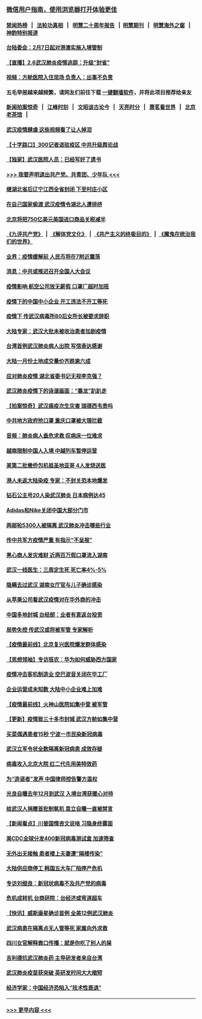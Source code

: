 ### [微信用户指南，使用浏览器打开体验更佳](https://github.com/gfw-breaker/banned-news1/blob/master/indexes/wechat-guide.md?t=0)
#### [禁闻热榜](热点新闻.md?t=0)  &nbsp;&nbsp;|&nbsp;&nbsp; [法轮功真相](https://github.com/gfw-breaker/truth/blob/master/README.md?t=0) &nbsp;&nbsp;|&nbsp;&nbsp; [明慧二十周年报告](https://github.com/gfw-breaker/mh-reports/blob/master/README.md?t=0) &nbsp;&nbsp;|&nbsp;&nbsp;[明慧期刊](https://github.com/gfw-breaker/mh-qikan) &nbsp;&nbsp;|&nbsp;&nbsp; [明慧海外之窗](https://github.com/gfw-breaker/mh-news/blob/master/README.md?t=0) &nbsp;&nbsp;|&nbsp;&nbsp; [神韵特别报道](https://github.com/gfw-breaker/mh-news/blob/master/shenyun.md?t=0)
#### [台陆委会：2月7日起对港澳实施入境管制](../pages/nsc413/n11848681.md?t=02062233) 
#### [【直播】2.6武汉肺炎疫情追踪：升级“封省”](../pages/nsc413/n11848948.md?t=02062233) 
#### [视频：方舱医院入住现场 负责人：出事不负责](../pages/nsc413/n11845312.md?t=02062233) 
#### 五毛举报越来越频繁，请网友们前往下载 [一键翻墙软件](https://github.com/gfw-breaker/ssr-accounts)，并将此项目推荐给亲友
#### [新闻拍案惊奇](https://github.com/gfw-breaker/banned-news1/blob/master/pages/link4.md) &nbsp;&nbsp;|&nbsp;&nbsp; [江峰时刻](https://github.com/gfw-breaker/banned-news1/blob/master/pages/link4.md) &nbsp;&nbsp;|&nbsp;&nbsp; [文昭谈古论今](https://github.com/gfw-breaker/banned-news1/blob/master/pages/link4.md) &nbsp;&nbsp;|&nbsp;&nbsp; [天亮时分](https://github.com/gfw-breaker/banned-news1/blob/master/pages/link4.md) &nbsp;&nbsp;|&nbsp;&nbsp; [萧茗看世界](https://github.com/gfw-breaker/banned-news1/blob/master/pages/link4.md) &nbsp;&nbsp;|&nbsp;&nbsp; [北京老茶馆](https://github.com/gfw-breaker/banned-news1/blob/master/pages/link4.md) &nbsp;&nbsp;|&nbsp;&nbsp; 
#### [武汉疫情肆虐 这些视频看了让人掉泪](../pages/nsc413/n11848904.md?t=02062233) 
#### [【十字路口】300记者进驻疫区 中共升级舆论战](../pages/nsc413/n11847578.md?t=02062233) 
#### [【独家】武汉医院人员：已经写好了遗书](../pages/nsc413/n11848942.md?t=02062233) 
#### [>>> 我要声明退出共产党、共青团、少年队 <<<](https://github.com/begood0513/goodnews/blob/master/quit/letter.md) 
#### [继湖北省后辽宁江西全省封闭 下至村庄小区](../pages/nsc413/n11848814.md?t=02062233) 
#### [在自己国家偷渡 武汉疫情令湖北人遭排挤](../pages/nsc413/n11848737.md?t=02062233) 
#### [北京将把750亿美元美国进口商品关税减半](../pages/nsc413/n11848896.md?t=02062233) 
#### [《九评共产党》](https://github.com/begood0513/9ping.md/blob/master/README.md) &nbsp;|&nbsp; [《解体党文化》](../../../../jtdwh.md/blob/master/README.md)  &nbsp;|&nbsp; [《共产主义的终极目的》](../../../../gczydzjmd.md/blob/master/README.md) &nbsp;|&nbsp; [《魔鬼在统治我们的世界》](../../../../mgztzwmdsj.md/blob/master/README.md) 
#### [业界：疫情缓解前 人民币将在7附近震荡](../pages/nsc413/n11848445.md?t=02062233) 
#### [消息：中共或推迟召开全国人大会议](../pages/nsc413/n11848698.md?t=02062233) 
#### [疫情影响 航空公司放无薪假 口罩厂超时加班](../pages/nsc413/n11848173.md?t=02062233) 
#### [疫情下的中国中小企业 开工违法不开工等死](../pages/nsc413/n11848520.md?t=02062233) 
#### [疫情下 传武汉病毒所80后女所长被要求辞职](../pages/nsc413/n11842494.md?t=02062233) 
#### [大陆专家：武汉大批未被收治患者加剧疫情](../pages/nsc413/n11848163.md?t=02062233) 
#### [台湾首例武汉肺炎病人出院 写信表达感谢](../pages/nsc413/n11848408.md?t=02062233) 
#### [大陆一月份土地成交量价齐跌逾六成](../pages/nsc413/n11847770.md?t=02062233) 
#### [应对肺炎疫情 湖北省委书记无视李克强？](../pages/nsc413/n11848018.md?t=02062233) 
#### [武汉肺炎疫情下的诙谐画面：“暴龙”趴趴走](../pages/nsc413/n11848057.md?t=02062233) 
#### [【拍案惊奇】武汉瘟疫次生灾害 瑞德西韦贵吗](../pages/nsc413/n11847587.md?t=02062233) 
#### [中共地方政府抢口罩 重庆口罩被大理拦截](../pages/nsc413/n11848150.md?t=02062233) 
#### [音频：肺炎病人垂危求救 叹病床一位难求](../pages/nsc413/n11847883.md?t=02062233) 
#### [越南限制中国人入境 中越列车暂停运营](../pages/nsc413/n11847844.md?t=02062233) 
#### [美第二批撤侨包机抵圣地亚哥 4人发烧送医](../pages/nsc413/n11847923.md?t=02062233) 
#### [港人未返大陆染疫 专家：不封关恐本地爆发](../pages/nsc413/n11848021.md?t=02062233) 
#### [钻石公主号20人染武汉肺炎 日本病例达45](../pages/nsc413/n11847823.md?t=02062233) 
#### [Adidas和Nike关闭中国大部分门市](../pages/nsc413/n11847720.md?t=02062233) 
#### [两邮轮5300人被隔离 武汉肺炎冲击哪些行业](../pages/nsc413/n11847456.md?t=02062233) 
#### [传中共军方疫情严重 有指示“不呈报”](../pages/nsc413/n11847828.md?t=02062233) 
#### [黑心商人发灾难财 近两百万假口罩流入湖南](../pages/nsc413/n11847794.md?t=02062233) 
#### [武汉一线医生：三周定生死 死亡率4%-5%](../pages/nsc413/n11847780.md?t=02062233) 
#### [隐瞒去过武汉 湖南女厅官与儿子确诊感染](../pages/nsc413/n11847669.md?t=02062233) 
#### [从苹果公司看武汉疫情对在华外商的冲击](../pages/nsc413/n11847586.md?t=02062233) 
#### [中国多地封城 台经部：业者有意返台投资](../pages/nsc413/n11847732.md?t=02062233) 
#### [局势失控 传武汉或将被军管 专家解析](../pages/nsc413/n11847458.md?t=02062233) 
#### [【疫情最前线】北京复兴医院爆发群体感染](../pages/nsc413/n11847626.md?t=02062233) 
#### [【思想领袖】专访班农：华为如何威胁西方国家](../pages/nsc413/n11847306.md?t=02062233) 
#### [疫情冲击客机制造业 空巴波音关闭在华工厂](../pages/nsc413/n11847550.md?t=02062233) 
#### [企业运营成未知数 大陆中小企业难上加难](../pages/nsc413/n11847477.md?t=02062233) 
#### [【疫情最前线】火神山医院如集中营 被军管](../pages/nsc413/n11847524.md?t=02062233) 
#### [【更新】疫情致三十多市封城 武汉方舱如集中营](../pages/nsc413/n11801312.md?t=02062233) 
#### [买菜偶遇患者15秒 宁波一市民染新冠病毒](../pages/nsc413/n11847294.md?t=02062233) 
#### [武汉立军令状全数隔离新冠病患 成效存疑](../pages/nsc413/n11847328.md?t=02062233) 
#### [病毒攻入北京大院 红二代先用美特效药](../pages/nsc413/n11847427.md?t=02062233) 
#### [为“造谣者”发声 中国律师控告警方滥权](../pages/nsc413/n11847326.md?t=02062233) 
#### [光良自曝去年12月到武汉 入境台湾获暖心对待](../pages/nsc413/n11847243.md?t=02062233) 
#### [给武汉人捐赠首批制氧机 袁立自曝一直被禁言](../pages/nsc413/n11846974.md?t=02062233) 
#### [【新闻看点】川普国情咨文说啥 习隐身终露面](../pages/nsc413/n11847016.md?t=02062233) 
#### [美CDC全球分发400新冠病毒测试盒 加速筛查](../pages/nsc413/n11847260.md?t=02062233) 
#### [无外出无接触 患者楼上夫妻遭“隔楼传染”](../pages/nsc413/n11847233.md?t=02062233) 
#### [大陆供应商停工 韩国五大车厂陷停产危机](../pages/nsc413/n11847062.md?t=02062233) 
#### [专访刘细良：新冠状病毒不及共产党的病毒](../pages/nsc413/n11847164.md?t=02062233) 
#### [危机成转机 台商研院：台经济或弯道超车](../pages/nsc413/n11846448.md?t=02062233) 
#### [【快讯】威斯康星确诊首例 全美12例武汉肺炎](../pages/nsc413/n11847162.md?t=02062233) 
#### [武汉病患在隔离点无人管等死 家属向外求救](../pages/nsc413/n11847020.md?t=02062233) 
#### [四川女官解释粪口传播：就是你吃了别人的屎](../pages/nsc413/n11847029.md?t=02062233) 
#### [吉利德抗武汉肺炎药 主导研发者来自台湾](../pages/nsc413/n11847064.md?t=02062233) 
#### [武汉肺炎疫苗获突破 英研发时间大大缩短](../pages/nsc413/n11846915.md?t=02062233) 
#### [经济学家：中国经济恐陷入“技术性衰退”](../pages/nsc413/n11846450.md?t=02062233) 

----
#### [ >>> 更早内容 <<< ](../indexes/nsc413-earlier.md)
